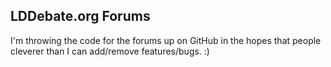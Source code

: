 LDDebate.org Forums
-------------------

I'm throwing the code for the forums up on GitHub in the hopes that people
cleverer than I can add/remove features/bugs.  :)
